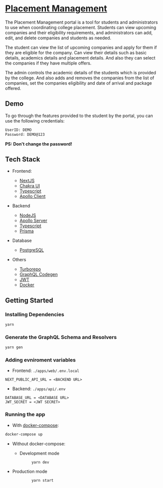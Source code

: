 # [Placement Management](https://placement-management.vercel.app/)

The Placement Management portal is a tool for students and administrators to use when coordinating college placement.
Students can view upcoming companies and their eligibility requirements, and administrators can add, edit, and delete
companies and students as needed.

The student can view the list of upcoming companies and apply for them if they are eligible for the company.
Can view their details such as basic details, academics details and placement details. And also they can select the companies if they have multiple offers.

The admin controls the academic details of the students which is provided by the college. And also adds and removes the companies from the list of companies, set the companies eligibility and date of arrival and package offered.

## Demo

To go through the features provided to the student by the portal, you can use the following credentials:

```txt
UserID: DEMO
Password: DEMO@123
```

**PS: Don't change the password!**

## Tech Stack

- Frontend:

  - [NextJS](https://nextjs.org/)
  - [Chakra UI](https://chakra-ui.com/)
  - [Typescript](https://www.typescriptlang.org/)
  - [Apollo Client](https://www.apollographql.com/docs/react/)

- Backend

  - [NodeJS](https://nodejs.org/)
  - [Apollo Server](https://www.apollographql.com/)
  - [Typescript](https://www.typescriptlang.org/)
  - [Prisma](https://www.prisma.io/)

- Database

  - [PostgreSQL](https://www.postgresql.org/)

- Others
  - [Turborepo](https://turborepo.org/)
  - [GraphQL Codegen](https://www.graphql-code-generator.com/)
  - [JWT](https://jwt.io/)
  - [Docker](https://www.docker.com/)

## Getting Started

### Installing Dependencies

```bash
yarn
```

### Generate the GraphQL Schema and Resolvers

```bash
yarn gen
```

### Adding evniroment variables

- Frontend: `./apps/web/.env.local`

```.env
NEXT_PUBLIC_API_URL = <BACKEND URL>
```

- Backend: `./apps/api/.env`

```.env
DATABASE_URL = <DATABASE URL>
JWT_SECRET = <JWT SECRET>
```

### Running the app

- With [docker-compose](https://docs.docker.com/compose/):

```bash
docker-compose up
```

- Without docker-compose:

  - Development mode

```bash
            yarn dev
```

- Production mode

```bash
            yarn start
```
